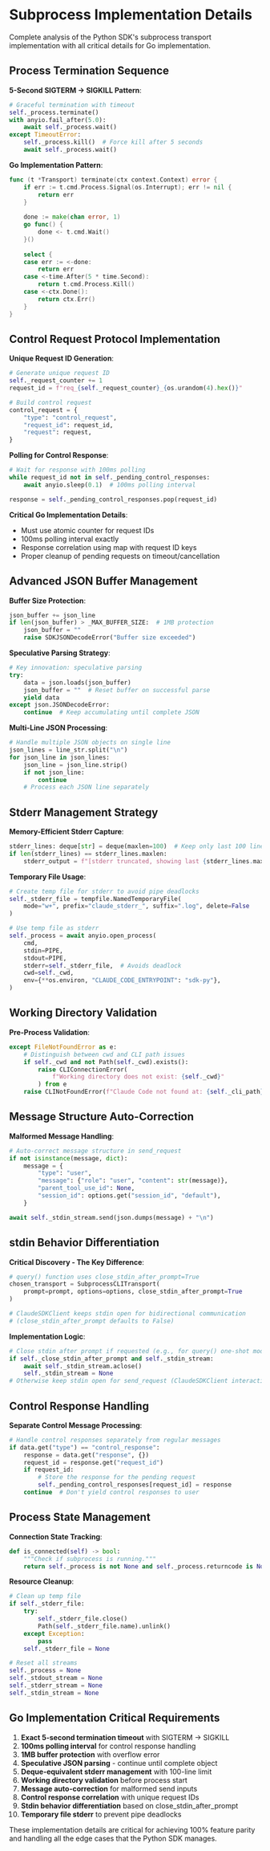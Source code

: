 # Subprocess Implementation Details

Complete analysis of the Python SDK's subprocess transport implementation with all critical details for Go implementation.

## Process Termination Sequence

**5-Second SIGTERM → SIGKILL Pattern**:
```python
# Graceful termination with timeout
self._process.terminate()
with anyio.fail_after(5.0):
    await self._process.wait()
except TimeoutError:
    self._process.kill()  # Force kill after 5 seconds
    await self._process.wait()
```

**Go Implementation Pattern**:
```go
func (t *Transport) terminate(ctx context.Context) error {
    if err := t.cmd.Process.Signal(os.Interrupt); err != nil {
        return err
    }
    
    done := make(chan error, 1)
    go func() {
        done <- t.cmd.Wait()
    }()
    
    select {
    case err := <-done:
        return err
    case <-time.After(5 * time.Second):
        return t.cmd.Process.Kill()
    case <-ctx.Done():
        return ctx.Err()
    }
}
```

## Control Request Protocol Implementation

**Unique Request ID Generation**:
```python
# Generate unique request ID
self._request_counter += 1
request_id = f"req_{self._request_counter}_{os.urandom(4).hex()}"

# Build control request
control_request = {
    "type": "control_request",
    "request_id": request_id,
    "request": request,
}
```

**Polling for Control Response**:
```python
# Wait for response with 100ms polling
while request_id not in self._pending_control_responses:
    await anyio.sleep(0.1)  # 100ms polling interval

response = self._pending_control_responses.pop(request_id)
```

**Critical Go Implementation Details**:
- Must use atomic counter for request IDs
- 100ms polling interval exactly
- Response correlation using map with request ID keys
- Proper cleanup of pending requests on timeout/cancellation

## Advanced JSON Buffer Management

**Buffer Size Protection**:
```python
json_buffer += json_line
if len(json_buffer) > _MAX_BUFFER_SIZE:  # 1MB protection
    json_buffer = ""
    raise SDKJSONDecodeError("Buffer size exceeded")
```

**Speculative Parsing Strategy**:
```python
# Key innovation: speculative parsing
try:
    data = json.loads(json_buffer)
    json_buffer = ""  # Reset buffer on successful parse
    yield data
except json.JSONDecodeError:
    continue  # Keep accumulating until complete JSON
```

**Multi-Line JSON Processing**:
```python
# Handle multiple JSON objects on single line
json_lines = line_str.split("\n")
for json_line in json_lines:
    json_line = json_line.strip()
    if not json_line:
        continue
    # Process each JSON line separately
```

## Stderr Management Strategy

**Memory-Efficient Stderr Capture**:
```python
stderr_lines: deque[str] = deque(maxlen=100)  # Keep only last 100 lines
if len(stderr_lines) == stderr_lines.maxlen:
    stderr_output = f"[stderr truncated, showing last {stderr_lines.maxlen} lines]\n"
```

**Temporary File Usage**:
```python
# Create temp file for stderr to avoid pipe deadlocks
self._stderr_file = tempfile.NamedTemporaryFile(
    mode="w+", prefix="claude_stderr_", suffix=".log", delete=False
)

# Use temp file as stderr
self._process = await anyio.open_process(
    cmd,
    stdin=PIPE,
    stdout=PIPE,
    stderr=self._stderr_file,  # Avoids deadlock
    cwd=self._cwd,
    env={**os.environ, "CLAUDE_CODE_ENTRYPOINT": "sdk-py"},
)
```

## Working Directory Validation

**Pre-Process Validation**:
```python
except FileNotFoundError as e:
    # Distinguish between cwd and CLI path issues
    if self._cwd and not Path(self._cwd).exists():
        raise CLIConnectionError(
            f"Working directory does not exist: {self._cwd}"
        ) from e
    raise CLINotFoundError(f"Claude Code not found at: {self._cli_path}") from e
```

## Message Structure Auto-Correction

**Malformed Message Handling**:
```python
# Auto-correct message structure in send_request
if not isinstance(message, dict):
    message = {
        "type": "user",
        "message": {"role": "user", "content": str(message)},
        "parent_tool_use_id": None,
        "session_id": options.get("session_id", "default"),
    }

await self._stdin_stream.send(json.dumps(message) + "\n")
```

## stdin Behavior Differentiation

**Critical Discovery - The Key Difference**:
```python
# query() function uses close_stdin_after_prompt=True
chosen_transport = SubprocessCLITransport(
    prompt=prompt, options=options, close_stdin_after_prompt=True
)

# ClaudeSDKClient keeps stdin open for bidirectional communication
# (close_stdin_after_prompt defaults to False)
```

**Implementation Logic**:
```python
# Close stdin after prompt if requested (e.g., for query() one-shot mode)
if self._close_stdin_after_prompt and self._stdin_stream:
    await self._stdin_stream.aclose()
    self._stdin_stream = None
# Otherwise keep stdin open for send_request (ClaudeSDKClient interactive mode)
```

## Control Response Handling

**Separate Control Message Processing**:
```python
# Handle control responses separately from regular messages
if data.get("type") == "control_response":
    response = data.get("response", {})
    request_id = response.get("request_id")
    if request_id:
        # Store the response for the pending request
        self._pending_control_responses[request_id] = response
    continue  # Don't yield control responses to user
```

## Process State Management

**Connection State Tracking**:
```python
def is_connected(self) -> bool:
    """Check if subprocess is running."""
    return self._process is not None and self._process.returncode is None
```

**Resource Cleanup**:
```python
# Clean up temp file
if self._stderr_file:
    try:
        self._stderr_file.close()
        Path(self._stderr_file.name).unlink()
    except Exception:
        pass
    self._stderr_file = None

# Reset all streams
self._process = None
self._stdout_stream = None
self._stderr_stream = None
self._stdin_stream = None
```

## Go Implementation Critical Requirements

1. **Exact 5-second termination timeout** with SIGTERM → SIGKILL
2. **100ms polling interval** for control response handling  
3. **1MB buffer protection** with overflow error
4. **Speculative JSON parsing** - continue until complete object
5. **Deque-equivalent stderr management** with 100-line limit
6. **Working directory validation** before process start
7. **Message auto-correction** for malformed send inputs
8. **Control response correlation** with unique request IDs
9. **Stdin behavior differentiation** based on close_stdin_after_prompt
10. **Temporary file stderr** to prevent pipe deadlocks

These implementation details are critical for achieving 100% feature parity and handling all the edge cases that the Python SDK manages.